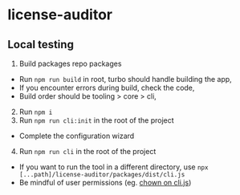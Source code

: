 # license-auditor

## Local testing

1. Build packages repo packages

- Run `npm run build` in root, turbo should handle building the app,
- If you encounter errors during build, check the code,
- Build order should be tooling > core > cli,

2. Run `npm i`
3. Run `npm run cli:init` in the root of the project

- Complete the configuration wizard

4. Run `npm run cli` in the root of the project

- If you want to run the tool in a different directory, use `npx [...path]/license-auditor/packages/dist/cli.js`
- Be mindful of user permissions (eg. [chown on cli.js](https://stackoverflow.com/questions/53455753/ubuntu-create-react-app-fails-with-permission-denied/53455921#53455921))
